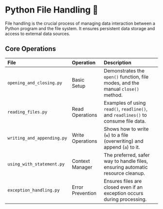 # Python File Handling 📁

File handling is the crucial process of managing data interaction between a Python program and the file system. It ensures persistent data storage and access to external data sources.

## Core Operations

| File | Operation | Description |
| :--- | :--- | :--- |
| `opening_and_closing.py` | Basic Setup | Demonstrates the `open()` function, file modes, and the manual `close()` method. |
| `reading_files.py` | Read Operations | Examples of using `read()`, `readline()`, and `readlines()` to consume file data. |
| `writing_and_appending.py` | Write Operations | Shows how to write (`w`) to a file (overwriting) and append (`a`) to it. |
| `using_with_statement.py` | Context Manager | The preferred, safer way to handle files, ensuring automatic resource cleanup. |
| `exception_handling.py` | Error Prevention | Ensures files are closed even if an exception occurs during processing. |